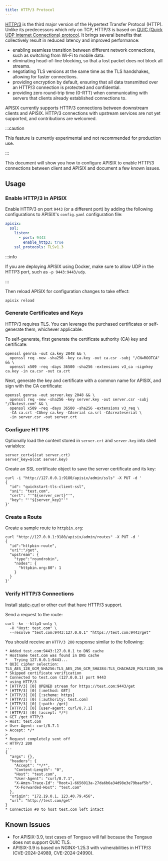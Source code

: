 ```yaml
---
title: HTTP/3 Protocol
---
```


<!--
#
# Licensed to the Apache Software Foundation (ASF) under one or more
# contributor license agreements.  See the NOTICE file distributed with
# this work for additional information regarding copyright ownership.
# The ASF licenses this file to You under the Apache License, Version 2.0
# (the "License"); you may not use this file except in compliance with
# the License.  You may obtain a copy of the License at
#
#     http://www.apache.org/licenses/LICENSE-2.0
#
# Unless required by applicable law or agreed to in writing, software
# distributed under the License is distributed on an "AS IS" BASIS,
# WITHOUT WARRANTIES OR CONDITIONS OF ANY KIND, either express or implied.
# See the License for the specific language governing permissions and
# limitations under the License.
#
-->

[HTTP/3](https://en.wikipedia.org/wiki/HTTP/3) is the third major version of the Hypertext Transfer Protocol (HTTP). Unlike its predecessors which rely on TCP, HTTP/3 is based on [QUIC (Quick UDP Internet Connections) protocol](https://en.wikipedia.org/wiki/QUIC). It brings several benefits that collectively result in reduced latency and improved performance:

* enabling seamless transition between different network connections, such as switching from Wi-Fi to mobile data.
* eliminating head-of-line blocking, so that a lost packet does not block all streams.
* negotiating TLS versions at the same time as the TLS handshakes, allowing for faster connections.
* providing encryption by default, ensuring that all data transmitted over an HTTP/3 connection is protected and confidential.
* providing zero round-trip time (0-RTT) when communicating with servers that clients already established connections to.

APISIX currently supports HTTP/3 connections between downstream clients and APISIX. HTTP/3 connections with upstream services are not yet supported, and contributions are welcomed.

:::caution

This feature is currently experimental and not recommended for production use.

:::

This document will show you how to configure APISIX to enable HTTP/3 connections between client and APISIX and document a few known issues.

## Usage

### Enable HTTP/3 in APISIX

Enable HTTP/3 on port `9443` (or a different port) by adding the following configurations to APISIX's `config.yaml` configuration file:

```yaml title="config.yaml"
apisix:
  ssl:
    listen:
      - port: 9443
        enable_http3: true
    ssl_protocols: TLSv1.3
```

:::info

If you are deploying APISIX using Docker, make sure to allow UDP in the HTTP3 port, such as `-p 9443:9443/udp`.

:::

Then reload APISIX for configuration changes to take effect:

```shell
apisix reload
```

### Generate Certificates and Keys

HTTP/3 requires TLS. You can leverage the purchased certificates or self-generate them, whichever applicable.

To self-generate, first generate the certificate authority (CA) key and certificate:

```shell
openssl genrsa -out ca.key 2048 && \
  openssl req -new -sha256 -key ca.key -out ca.csr -subj "/CN=ROOTCA" && \
  openssl x509 -req -days 36500 -sha256 -extensions v3_ca -signkey ca.key -in ca.csr -out ca.crt
```

Next, generate the key and certificate with a common name for APISIX, and sign with the CA certificate:

```shell
openssl genrsa -out server.key 2048 && \
  openssl req -new -sha256 -key server.key -out server.csr -subj "/CN=test.com" && \
  openssl x509 -req -days 36500 -sha256 -extensions v3_req \
  -CA ca.crt -CAkey ca.key -CAserial ca.srl -CAcreateserial \
  -in server.csr -out server.crt
```

### Configure HTTPS

Optionally load the content stored in `server.crt` and `server.key` into shell variables:

```shell
server_cert=$(cat server.crt)
server_key=$(cat server.key)
```

Create an SSL certificate object to save the server certificate and its key:

```shell
curl -i "http://127.0.0.1:9180/apisix/admin/ssls" -X PUT -d '
{
  "id": "quickstart-tls-client-ssl",
  "sni": "test.com",
  "cert": "'"${server_cert}"'",
  "key": "'"${server_key}"'"
}'
```

### Create a Route

Create a sample route to `httpbin.org`:

```shell
curl "http://127.0.0.1:9180/apisix/admin/routes" -X PUT -d '
{
  "id":"httpbin-route",
  "uri":"/get",
  "upstream": {
    "type":"roundrobin",
    "nodes": {
      "httpbin.org:80": 1
    }
  }
}'
```

### Verify HTTP/3 Connections

Install [static-curl](https://github.com/stunnel/static-curl) or other curl that have HTTP/3 support.

Send a request to the route:

```shell
curl -kv --http3-only \
  -H "Host: test.com" \
  --resolve "test.com:9443:127.0.0.1" "https://test.com:9443/get"
```

You should receive an `HTTP/3 200` response similar to the following:

```text
* Added test.com:9443:127.0.0.1 to DNS cache
* Hostname test.com was found in DNS cache
*   Trying 127.0.0.1:9443...
* QUIC cipher selection: TLS_AES_128_GCM_SHA256:TLS_AES_256_GCM_SHA384:TLS_CHACHA20_POLY1305_SHA256:TLS_AES_128_CCM_SHA256
* Skipped certificate verification
* Connected to test.com (127.0.0.1) port 9443
* using HTTP/3
* [HTTP/3] [0] OPENED stream for https://test.com:9443/get
* [HTTP/3] [0] [:method: GET]
* [HTTP/3] [0] [:scheme: https]
* [HTTP/3] [0] [:authority: test.com]
* [HTTP/3] [0] [:path: /get]
* [HTTP/3] [0] [user-agent: curl/8.7.1]
* [HTTP/3] [0] [accept: */*]
> GET /get HTTP/3
> Host: test.com
> User-Agent: curl/8.7.1
> Accept: */*
>
* Request completely sent off
< HTTP/3 200
...
{
  "args": {},
  "headers": {
    "Accept": "*/*",
    "Content-Length": "0",
    "Host": "test.com",
    "User-Agent": "curl/8.7.1",
    "X-Amzn-Trace-Id": "Root=1-6656013a-27da6b6a34d98e3e79baaf5b",
    "X-Forwarded-Host": "test.com"
  },
  "origin": "172.19.0.1, 123.40.79.456",
  "url": "http://test.com/get"
}
* Connection #0 to host test.com left intact
```

## Known Issues

- For APISIX-3.9, test cases of Tongsuo will fail because the Tongsuo does not support QUIC TLS.
- APISIX-3.9 is based on NGINX-1.25.3 with  vulnerabilities in HTTP/3 (CVE-2024-24989, CVE-2024-24990).
